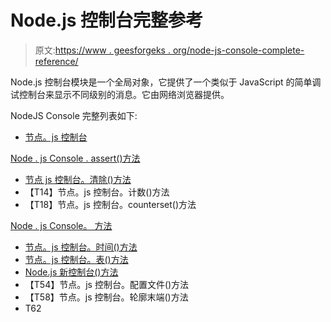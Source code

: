 # Node.js 控制台完整参考

> 原文:[https://www . geesforgeks . org/node-js-console-complete-reference/](https://www.geeksforgeeks.org/node-js-console-complete-reference/)

Node.js 控制台模块是一个全局对象，它提供了一个类似于 JavaScript 的简单调试控制台来显示不同级别的消息。它由网络浏览器提供。

NodeJS Console 完整列表如下:

*   [节点。js 控制台](https://www.geeksforgeeks.org/node-js-console/)

[Node . js Console . assert()方法](https://www.geeksforgeeks.org/node-js-console-assert-method/)
*   [节点 js 控制台。清除()方法](https://www.geeksforgeeks.org/node-js-console-clear-method/)
*   【T14】节点。js 控制台。计数()方法
*   【T18】节点。js 控制台。counterset()方法

[Node . js Console。 方法](https://www.geeksforgeeks.org/node-js-console-debug-method/)
*   [节点。js 控制台。时间()方法](https://www.geeksforgeeks.org/node-js-console-time-method/)
*   [节点。js 控制台。表()方法](https://www.geeksforgeeks.org/node-js-console-table-method/)
*   [Node.js 新控制台()方法](https://www.geeksforgeeks.org/node-js-new-console-method/)
*   【T54】节点。js 控制台。配置文件()方法
*   【T58】节点。js 控制台。轮廓末端()方法
*   T62